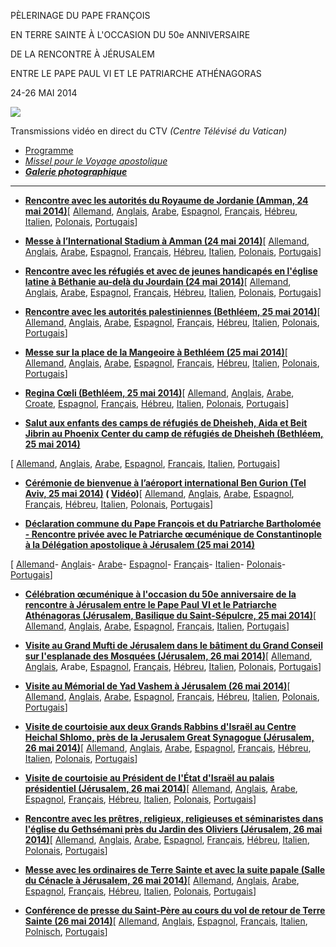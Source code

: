 PÈLERINAGE DU PAPE FRANÇOIS

EN TERRE SAINTE À L'OCCASION DU 50e ANNIVERSAIRE

DE LA RENCONTRE À JÉRUSALEM

ENTRE LE PAPE PAUL VI ET LE PATRIARCHE ATHÉNAGORAS

24-26 MAI 2014

![](/content/dam/francesco/images/travels/2014/img/terra-santa2014_logo.jpg)

Transmissions vidéo en direct du CTV *(Centre Télévisé du Vatican)*

- [Programme](/content/francesco/fr/travels/2014/documents/papa-francesco-programma-terra-santa-2014.html)
- *[Missel pour le Voyage apostolique](http://www.vatican.va/news_services/liturgy/2014/documents/messale20140524-26_terra-santa.pdf)*
- ***[Galerie photographique](http://www.photogallery.va/content/photogallery/fr/eventi/terra-santa2014.html)***





* * *


- **[Rencontre avec les autorités du Royaume de Jordanie (Amman, 24 mai 2014)](http://w2.vatican.va/content/francesco/fr/speeches/2014/may/documents/papa-francesco_20140524_terra-santa-autorita-amman.html)**\[ [Allemand](http://w2.vatican.va/content/francesco/de/speeches/2014/may/documents/papa-francesco_20140524_terra-santa-autorita-amman.html), [Anglais](http://w2.vatican.va/content/francesco/en/speeches/2014/may/documents/papa-francesco_20140524_terra-santa-autorita-amman.html), [Arabe](http://w2.vatican.va/content/francesco/ar/speeches/2014/may/documents/papa-francesco_20140524_terra-santa-autorita-amman.html), [Espagnol](http://w2.vatican.va/content/francesco/es/speeches/2014/may/documents/papa-francesco_20140524_terra-santa-autorita-amman.html), [Français](http://w2.vatican.va/content/francesco/fr/speeches/2014/may/documents/papa-francesco_20140524_terra-santa-autorita-amman.html), [Hébreu](http://w2.vatican.va/content/francesco/iw/speeches/2014/may/documents/papa-francesco_20140524_terra-santa-autorita-amman.html), [Italien](http://w2.vatican.va/content/francesco/it/speeches/2014/may/documents/papa-francesco_20140524_terra-santa-autorita-amman.html), [Polonais](http://w2.vatican.va/content/francesco/pl/speeches/2014/may/documents/papa-francesco_20140524_terra-santa-autorita-amman.html), [Portugais](http://w2.vatican.va/content/francesco/pt/speeches/2014/may/documents/papa-francesco_20140524_terra-santa-autorita-amman.html)\]

- **[Messe à l’International Stadium à Amman (24 mai 2014)](http://w2.vatican.va/content/francesco/fr/homilies/2014/documents/papa-francesco_20140524_terra-santa-omelia-amman.html)**\[ [Allemand](http://w2.vatican.va/content/francesco/de/homilies/2014/documents/papa-francesco_20140524_terra-santa-omelia-amman.html), [Anglais](http://w2.vatican.va/content/francesco/en/homilies/2014/documents/papa-francesco_20140524_terra-santa-omelia-amman.html), [Arabe](http://w2.vatican.va/content/francesco/ar/homilies/2014/documents/papa-francesco_20140524_terra-santa-omelia-amman.html), [Espagnol](http://w2.vatican.va/content/francesco/es/homilies/2014/documents/papa-francesco_20140524_terra-santa-omelia-amman.html), [Français](http://w2.vatican.va/content/francesco/fr/homilies/2014/documents/papa-francesco_20140524_terra-santa-omelia-amman.html), [Hébreu](http://w2.vatican.va/content/francesco/iw/homilies/2014/documents/papa-francesco_20140524_terra-santa-omelia-amman.html), [Italien](http://w2.vatican.va/content/francesco/it/homilies/2014/documents/papa-francesco_20140524_terra-santa-omelia-amman.html), [Polonais](http://w2.vatican.va/content/francesco/pl/homilies/2014/documents/papa-francesco_20140524_terra-santa-omelia-amman.html), [Portugais](http://w2.vatican.va/content/francesco/pt/homilies/2014/documents/papa-francesco_20140524_terra-santa-omelia-amman.html)\]

- **[Rencontre avec les réfugiés et avec de jeunes handicapés en l'église latine à Béthanie au-delà du Jourdain (24 mai 2014)](http://w2.vatican.va/content/francesco/fr/speeches/2014/may/documents/papa-francesco_20140524_terra-santa-rifugiati-giovani-disabili.html)**\[ [Allemand](http://w2.vatican.va/content/francesco/de/speeches/2014/may/documents/papa-francesco_20140524_terra-santa-rifugiati-giovani-disabili.html), [Anglais](http://w2.vatican.va/content/francesco/en/speeches/2014/may/documents/papa-francesco_20140524_terra-santa-rifugiati-giovani-disabili.html), [Arabe](http://w2.vatican.va/content/francesco/ar/speeches/2014/may/documents/papa-francesco_20140524_terra-santa-rifugiati-giovani-disabili.html), [Espagnol](http://w2.vatican.va/content/francesco/es/speeches/2014/may/documents/papa-francesco_20140524_terra-santa-rifugiati-giovani-disabili.html), [Français](http://w2.vatican.va/content/francesco/fr/speeches/2014/may/documents/papa-francesco_20140524_terra-santa-rifugiati-giovani-disabili.html), [Hébreu](http://w2.vatican.va/content/francesco/iw/speeches/2014/may/documents/papa-francesco_20140524_terra-santa-rifugiati-giovani-disabili.html), [Italien](http://w2.vatican.va/content/francesco/it/speeches/2014/may/documents/papa-francesco_20140524_terra-santa-rifugiati-giovani-disabili.html), [Polonais](http://w2.vatican.va/content/francesco/pl/speeches/2014/may/documents/papa-francesco_20140524_terra-santa-rifugiati-giovani-disabili.html), [Portugais](http://w2.vatican.va/content/francesco/pt/speeches/2014/may/documents/papa-francesco_20140524_terra-santa-rifugiati-giovani-disabili.html)\]

- **[Rencontre avec les autorités palestiniennes (Bethléem, 25 mai 2014)](http://w2.vatican.va/content/francesco/fr/speeches/2014/may/documents/papa-francesco_20140525_terra-santa-autorita-palestinesi.html)**\[ [Allemand](http://w2.vatican.va/content/francesco/de/speeches/2014/may/documents/papa-francesco_20140525_terra-santa-autorita-palestinesi.html), [Anglais](http://w2.vatican.va/content/francesco/en/speeches/2014/may/documents/papa-francesco_20140525_terra-santa-autorita-palestinesi.html), [Arabe](http://w2.vatican.va/content/francesco/ar/speeches/2014/may/documents/papa-francesco_20140525_terra-santa-autorita-palestinesi.html), [Espagnol](http://w2.vatican.va/content/francesco/es/speeches/2014/may/documents/papa-francesco_20140525_terra-santa-autorita-palestinesi.html), [Français](http://w2.vatican.va/content/francesco/fr/speeches/2014/may/documents/papa-francesco_20140525_terra-santa-autorita-palestinesi.html), [Hébreu](http://w2.vatican.va/content/francesco/iw/speeches/2014/may/documents/papa-francesco_20140525_terra-santa-autorita-palestinesi.html), [Italien](http://w2.vatican.va/content/francesco/it/speeches/2014/may/documents/papa-francesco_20140525_terra-santa-autorita-palestinesi.html), [Polonais](http://w2.vatican.va/content/francesco/pl/speeches/2014/may/documents/papa-francesco_20140525_terra-santa-autorita-palestinesi.html), [Portugais](http://w2.vatican.va/content/francesco/pt/speeches/2014/may/documents/papa-francesco_20140525_terra-santa-autorita-palestinesi.html)\]

- **[Messe sur la place de la Mangeoire à Bethléem (25 mai 2014)](http://w2.vatican.va/content/francesco/fr/homilies/2014/documents/papa-francesco_20140525_terra-santa-omelia-bethlehem.html)**\[ [Allemand](http://w2.vatican.va/content/francesco/de/homilies/2014/documents/papa-francesco_20140525_terra-santa-omelia-bethlehem.html), [Anglais](http://w2.vatican.va/content/francesco/an/homilies/2014/documents/papa-francesco_20140525_terra-santa-omelia-bethlehem.html), [Arabe](http://w2.vatican.va/content/francesco/ar/homilies/2014/documents/papa-francesco_20140525_terra-santa-omelia-bethlehem.html), [Espagnol](http://w2.vatican.va/content/francesco/es/homilies/2014/documents/papa-francesco_20140525_terra-santa-omelia-bethlehem.html), [Français](http://w2.vatican.va/content/francesco/fr/homilies/2014/documents/papa-francesco_20140525_terra-santa-omelia-bethlehem.html), [Hébreu](http://w2.vatican.va/content/francesco/iw/homilies/2014/documents/papa-francesco_20140525_terra-santa-omelia-bethlehem.html), [Italien](http://w2.vatican.va/content/francesco/it/homilies/2014/documents/papa-francesco_20140525_terra-santa-omelia-bethlehem.html), [Polonais](http://w2.vatican.va/content/francesco/pl/homilies/2014/documents/papa-francesco_20140525_terra-santa-omelia-bethlehem.html), [Portugais](http://w2.vatican.va/content/francesco/pt/homilies/2014/documents/papa-francesco_20140525_terra-santa-omelia-bethlehem.html)\]

- **[Regina Cœli (Bethléem, 25 mai 2014)](http://w2.vatican.va/content/francesco/fr/angelus/2014/documents/papa-francesco_regina-coeli-terra-santa_20140525.html)**\[ [Allemand](http://w2.vatican.va/content/francesco/de/angelus/2014/documents/papa-francesco_regina-coeli-terra-santa_20140525.html), [Anglais](http://w2.vatican.va/content/francesco/en/angelus/2014/documents/papa-francesco_regina-coeli-terra-santa_20140525.html), [Arabe](http://w2.vatican.va/content/francesco/ar/angelus/2014/documents/papa-francesco_regina-coeli-terra-santa_20140525.html), [Croate](http://w2.vatican.va/content/francesco/hr/angelus/2014/documents/papa-francesco_regina-coeli-terra-santa_20140525.html), [Espagnol](http://w2.vatican.va/content/francesco/es/angelus/2014/documents/papa-francesco_regina-coeli-terra-santa_20140525.html), [Français](http://w2.vatican.va/content/francesco/fr/angelus/2014/documents/papa-francesco_regina-coeli-terra-santa_20140525.html), [Hébreu](http://w2.vatican.va/content/francesco/iw/angelus/2014/documents/papa-francesco_regina-coeli-terra-santa_20140525.html), [Italien](http://w2.vatican.va/content/francesco/it/angelus/2014/documents/papa-francesco_regina-coeli-terra-santa_20140525.html), [Polonais](http://w2.vatican.va/content/francesco/pl/angelus/2014/documents/papa-francesco_regina-coeli-terra-santa_20140525.html), [Portugais](http://w2.vatican.va/content/francesco/pt/angelus/2014/documents/papa-francesco_regina-coeli-terra-santa_20140525.html)\]

- **[Salut aux enfants des camps de réfugiés de Dheisheh, Aida et Beit Jibrin au Phoenix Center du camp de réfugiés de Dheisheh (Bethléem, 25 mai 2014)](http://w2.vatican.va/content/francesco/fr/speeches/2014/may/documents/papa-francesco_20140525_terra-santa-bambini-campi-profughi.html)**

\[ [Allemand](http://w2.vatican.va/content/francesco/de/speeches/2014/may/documents/papa-francesco_20140525_terra-santa-bambini-campi-profughi.html), [Anglais](http://w2.vatican.va/content/francesco/en/speeches/2014/may/documents/papa-francesco_20140525_terra-santa-bambini-campi-profughi.html), [Arabe](http://w2.vatican.va/content/francesco/ar/speeches/2014/may/documents/papa-francesco_20140525_terra-santa-bambini-campi-profughi.html), [Espagnol](http://w2.vatican.va/content/francesco/es/speeches/2014/may/documents/papa-francesco_20140525_terra-santa-bambini-campi-profughi.html), [Français](http://w2.vatican.va/content/francesco/fr/speeches/2014/may/documents/papa-francesco_20140525_terra-santa-bambini-campi-profughi.html), [Italien](http://w2.vatican.va/content/francesco/it/speeches/2014/may/documents/papa-francesco_20140525_terra-santa-bambini-campi-profughi.html), [Portugais](http://w2.vatican.va/content/francesco/pt/speeches/2014/may/documents/papa-francesco_20140525_terra-santa-bambini-campi-profughi.html)\]

- **[Cérémonie de bienvenue à l’aéroport international Ben Gurion (Tel Aviv, 25 mai 2014)](http://w2.vatican.va/content/francesco/fr/speeches/2014/may/documents/papa-francesco_20140525_terra-santa-cerimonia-benvenuto-tel-aviv.html) ( [Vidéo](http://player.rv.va/vaticanplayer.asp?language=it&tic=VA_QSAG9LIO))**\[ [Allemand](http://w2.vatican.va/content/francesco/de/speeches/2014/may/documents/papa-francesco_20140525_terra-santa-cerimonia-benvenuto-tel-aviv.html), [Anglais](http://w2.vatican.va/content/francesco/en/speeches/2014/may/documents/papa-francesco_20140525_terra-santa-cerimonia-benvenuto-tel-aviv.html), [Arabe](http://w2.vatican.va/content/francesco/ar/speeches/2014/may/documents/papa-francesco_20140525_terra-santa-cerimonia-benvenuto-tel-aviv.html), [Espagnol](http://w2.vatican.va/content/francesco/es/speeches/2014/may/documents/papa-francesco_20140525_terra-santa-cerimonia-benvenuto-tel-aviv.html), [Français](http://w2.vatican.va/content/francesco/fr/speeches/2014/may/documents/papa-francesco_20140525_terra-santa-cerimonia-benvenuto-tel-aviv.html), [Hébreu](http://w2.vatican.va/content/francesco/iw/speeches/2014/may/documents/papa-francesco_20140525_terra-santa-cerimonia-benvenuto-tel-aviv.html), [Italien](http://w2.vatican.va/content/francesco/it/speeches/2014/may/documents/papa-francesco_20140525_terra-santa-cerimonia-benvenuto-tel-aviv.html), [Polonais](http://w2.vatican.va/content/francesco/pl/speeches/2014/may/documents/papa-francesco_20140525_terra-santa-cerimonia-benvenuto-tel-aviv.html), [Portugais](http://w2.vatican.va/content/francesco/pt/speeches/2014/may/documents/papa-francesco_20140525_terra-santa-cerimonia-benvenuto-tel-aviv.html)\]

- **[Déclaration commune du Pape François et du Patriarche Bartholomée - Rencontre privée avec le Patriarche œcuménique de Constantinople à la Délégation apostolique à Jérusalem (25 mai 2014)](http://w2.vatican.va/content/francesco/fr/speeches/2014/may/documents/papa-francesco_20140525_terra-santa-dichiarazione-congiunta.html)**

\[ [Allemand](http://w2.vatican.va/content/francesco/de/speeches/2014/may/documents/papa-francesco_20140525_terra-santa-dichiarazione-congiunta.html)\- [Anglais](http://w2.vatican.va/content/francesco/en/speeches/2014/may/documents/papa-francesco_20140525_terra-santa-dichiarazione-congiunta.html)\- [Arabe](http://w2.vatican.va/content/francesco/ar/speeches/2014/may/documents/papa-francesco_20140525_terra-santa-dichiarazione-congiunta.html)\- [Espagnol](http://w2.vatican.va/content/francesco/es/speeches/2014/may/documents/papa-francesco_20140525_terra-santa-dichiarazione-congiunta.html)\- [Français](http://w2.vatican.va/content/francesco/fr/speeches/2014/may/documents/papa-francesco_20140525_terra-santa-dichiarazione-congiunta.html)\- [Italien](http://w2.vatican.va/content/francesco/it/speeches/2014/may/documents/papa-francesco_20140525_terra-santa-dichiarazione-congiunta.html)\- [Polonais](http://w2.vatican.va/content/francesco/pl/speeches/2014/may/documents/papa-francesco_20140525_terra-santa-dichiarazione-congiunta.html)\- [Portugais](http://w2.vatican.va/content/francesco/pt/speeches/2014/may/documents/papa-francesco_20140525_terra-santa-dichiarazione-congiunta.html)\]

- **[Célébration œcuménique à l'occasion du 50e anniversaire de la rencontre à Jérusalem entre le Pape Paul VI et le Patriarche Athénagoras (Jérusalem, Basilique du Saint-Sépulcre, 25 mai 2014)](http://w2.vatican.va/content/francesco/fr/speeches/2014/may/documents/papa-francesco_20140525_terra-santa-celebrazione-ecumenica.html)**\[ [Allemand](http://w2.vatican.va/content/francesco/de/speeches/2014/may/documents/papa-francesco_20140525_terra-santa-celebrazione-ecumenica.html), [Anglais](http://w2.vatican.va/content/francesco/en/speeches/2014/may/documents/papa-francesco_20140525_terra-santa-celebrazione-ecumenica.html), [Arabe](http://w2.vatican.va/content/francesco/ar/speeches/2014/may/documents/papa-francesco_20140525_terra-santa-celebrazione-ecumenica.html), [Espagnol](http://w2.vatican.va/content/francesco/es/speeches/2014/may/documents/papa-francesco_20140525_terra-santa-celebrazione-ecumenica.html), [Français](http://w2.vatican.va/content/francesco/fr/speeches/2014/may/documents/papa-francesco_20140525_terra-santa-celebrazione-ecumenica.html), [Italien](http://w2.vatican.va/content/francesco/it/speeches/2014/may/documents/papa-francesco_20140525_terra-santa-celebrazione-ecumenica.html), [Portugais](http://w2.vatican.va/content/francesco/pt/speeches/2014/may/documents/papa-francesco_20140525_terra-santa-celebrazione-ecumenica.html)\]

- **[Visite au Grand Mufti de Jérusalem dans le bâtiment du Grand Conseil sur l'esplanade des Mosquées (Jérusalem, 26 mai 2014)](http://w2.vatican.va/content/francesco/fr/speeches/2014/may/documents/papa-francesco_20140526_terra-santa-gran-mufti-jerusalem.html)**\[ [Allemand](http://w2.vatican.va/content/francesco/de/speeches/2014/may/documents/papa-francesco_20140526_terra-santa-gran-mufti-jerusalem.html), [Anglais](http://w2.vatican.va/content/francesco/en/speeches/2014/may/documents/papa-francesco_20140526_terra-santa-gran-mufti-jerusalem.html), Arabe, [Espagnol](http://w2.vatican.va/content/francesco/es/speeches/2014/may/documents/papa-francesco_20140526_terra-santa-gran-mufti-jerusalem.html), [Français](http://w2.vatican.va/content/francesco/fr/speeches/2014/may/documents/papa-francesco_20140526_terra-santa-gran-mufti-jerusalem.html), [Hébreu](http://w2.vatican.va/content/francesco/iw/speeches/2014/may/documents/papa-francesco_20140526_terra-santa-gran-mufti-jerusalem.html), [Italien](http://w2.vatican.va/content/francesco/it/speeches/2014/may/documents/papa-francesco_20140526_terra-santa-gran-mufti-jerusalem.html), [Polonais](http://w2.vatican.va/content/francesco/pl/speeches/2014/may/documents/papa-francesco_20140526_terra-santa-gran-mufti-jerusalem.html), [Portugais](http://w2.vatican.va/content/francesco/pt/speeches/2014/may/documents/papa-francesco_20140526_terra-santa-gran-mufti-jerusalem.html)\]

- **[Visite au Mémorial de Yad Vashem à Jérusalem (26 mai 2014)](http://w2.vatican.va/content/francesco/fr/speeches/2014/may/documents/papa-francesco_20140526_terra-santa-memoriale-yad-vashem.html)**\[ [Allemand](http://w2.vatican.va/content/francesco/de/speeches/2014/may/documents/papa-francesco_20140526_terra-santa-memoriale-yad-vashem.html), [Anglais](http://w2.vatican.va/content/francesco/en/speeches/2014/may/documents/papa-francesco_20140526_terra-santa-memoriale-yad-vashem.html), [Arabe](http://w2.vatican.va/content/francesco/ar/speeches/2014/may/documents/papa-francesco_20140526_terra-santa-memoriale-yad-vashem.html), [Espagnol](http://w2.vatican.va/content/francesco/es/speeches/2014/may/documents/papa-francesco_20140526_terra-santa-memoriale-yad-vashem.html), [Français](http://w2.vatican.va/content/francesco/fr/speeches/2014/may/documents/papa-francesco_20140526_terra-santa-memoriale-yad-vashem.html), [Hébreu](http://w2.vatican.va/content/francesco/iw/speeches/2014/may/documents/papa-francesco_20140526_terra-santa-memoriale-yad-vashem.html), [Italien](http://w2.vatican.va/content/francesco/it/speeches/2014/may/documents/papa-francesco_20140526_terra-santa-memoriale-yad-vashem.html), [Polonais](http://w2.vatican.va/content/francesco/pl/speeches/2014/may/documents/papa-francesco_20140526_terra-santa-memoriale-yad-vashem.html), [Portugais](http://w2.vatican.va/content/francesco/pt/speeches/2014/may/documents/papa-francesco_20140526_terra-santa-memoriale-yad-vashem.html)\]

- **[Visite de courtoisie aux deux Grands Rabbins d'Israël au Centre Heichal Shlomo, près de la Jerusalem Great Synagogue (Jérusalem, 26 mai 2014)](http://w2.vatican.va/content/francesco/fr/speeches/2014/may/documents/papa-francesco_20140526_terra-santa-visita-rabbini-israele.html)**\[ [Allemand](http://w2.vatican.va/content/francesco/de/speeches/2014/may/documents/papa-francesco_20140526_terra-santa-visita-rabbini-israele.html), [Anglais](http://w2.vatican.va/content/francesco/en/speeches/2014/may/documents/papa-francesco_20140526_terra-santa-visita-rabbini-israele.html), [Arabe](http://w2.vatican.va/content/francesco/ar/speeches/2014/may/documents/papa-francesco_20140526_terra-santa-visita-rabbini-israele.html), [Espagnol](http://w2.vatican.va/content/francesco/es/speeches/2014/may/documents/papa-francesco_20140526_terra-santa-visita-rabbini-israele.html), [Français](http://w2.vatican.va/content/francesco/fr/speeches/2014/may/documents/papa-francesco_20140526_terra-santa-visita-rabbini-israele.html), [Hébreu](http://w2.vatican.va/content/francesco/iw/speeches/2014/may/documents/papa-francesco_20140526_terra-santa-visita-rabbini-israele.html), [Italien](http://w2.vatican.va/content/francesco/it/speeches/2014/may/documents/papa-francesco_20140526_terra-santa-visita-rabbini-israele.html), [Polonais](http://w2.vatican.va/content/francesco/pl/speeches/2014/may/documents/papa-francesco_20140526_terra-santa-visita-rabbini-israele.html), [Portugais](http://w2.vatican.va/content/francesco/pt/speeches/2014/may/documents/papa-francesco_20140526_terra-santa-visita-rabbini-israele.html)\]

- **[Visite de courtoisie au Président de l'État d'Israël au palais présidentiel (Jérusalem, 26 mai 2014)](http://w2.vatican.va/content/francesco/fr/speeches/2014/may/documents/papa-francesco_20140526_terra-santa-visita-presidente-israele.html)**\[ [Allemand](http://w2.vatican.va/content/francesco/de/speeches/2014/may/documents/papa-francesco_20140526_terra-santa-visita-presidente-israele.html), [Anglais](http://w2.vatican.va/content/francesco/en/speeches/2014/may/documents/papa-francesco_20140526_terra-santa-visita-presidente-israele.html), [Arabe](http://w2.vatican.va/content/francesco/ar/speeches/2014/may/documents/papa-francesco_20140526_terra-santa-visita-presidente-israele.html), [Espagnol](http://w2.vatican.va/content/francesco/es/speeches/2014/may/documents/papa-francesco_20140526_terra-santa-visita-presidente-israele.html), [Français](http://w2.vatican.va/content/francesco/fr/speeches/2014/may/documents/papa-francesco_20140526_terra-santa-visita-presidente-israele.html), [Hébreu](http://w2.vatican.va/content/francesco/iw/speeches/2014/may/documents/papa-francesco_20140526_terra-santa-visita-presidente-israele.html), [Italien](http://w2.vatican.va/content/francesco/it/speeches/2014/may/documents/papa-francesco_20140526_terra-santa-visita-presidente-israele.html), [Polonais](http://w2.vatican.va/content/francesco/pl/speeches/2014/may/documents/papa-francesco_20140526_terra-santa-visita-presidente-israele.html), [Portugais](http://w2.vatican.va/content/francesco/pt/speeches/2014/may/documents/papa-francesco_20140526_terra-santa-visita-presidente-israele.html)\]

- **[Rencontre avec les prêtres, religieux, religieuses et séminaristes dans l'église du Gethsémani près du Jardin des Oliviers (Jérusalem, 26 mai 2014)](http://w2.vatican.va/content/francesco/fr/speeches/2014/may/documents/papa-francesco_20140526_terra-santa-religiosi.html)**\[ [Allemand](http://w2.vatican.va/content/francesco/de/speeches/2014/may/documents/papa-francesco_20140526_terra-santa-religiosi.html), [Anglais](http://w2.vatican.va/content/francesco/en/speeches/2014/may/documents/papa-francesco_20140526_terra-santa-religiosi.html), [Arabe](http://w2.vatican.va/content/francesco/ar/speeches/2014/may/documents/papa-francesco_20140526_terra-santa-religiosi.html), [Espagnol](http://w2.vatican.va/content/francesco/es/speeches/2014/may/documents/papa-francesco_20140526_terra-santa-religiosi.html), [Français](http://w2.vatican.va/content/francesco/fr/speeches/2014/may/documents/papa-francesco_20140526_terra-santa-religiosi.html), [Hébreu](http://w2.vatican.va/content/francesco/iw/speeches/2014/may/documents/papa-francesco_20140526_terra-santa-religiosi.html), [Italien](http://w2.vatican.va/content/francesco/it/speeches/2014/may/documents/papa-francesco_20140526_terra-santa-religiosi.html), [Polonais](http://w2.vatican.va/content/francesco/pl/speeches/2014/may/documents/papa-francesco_20140526_terra-santa-religiosi.html), [Portugais](http://w2.vatican.va/content/francesco/pt/speeches/2014/may/documents/papa-francesco_20140526_terra-santa-religiosi.html)\]

- **[Messe avec les ordinaires de Terre Sainte et avec la suite papale (Salle du Cénacle à Jérusalem, 26 mai 2014)](http://w2.vatican.va/content/francesco/fr/homilies/2014/documents/papa-francesco_20140526_terra-santa-omelia-jerusalem.html)**\[ [Allemand](http://w2.vatican.va/content/francesco/de/homilies/2014/documents/papa-francesco_20140526_terra-santa-omelia-jerusalem.html), [Anglais](http://w2.vatican.va/content/francesco/en/homilies/2014/documents/papa-francesco_20140526_terra-santa-omelia-jerusalem.html), [Arabe](http://w2.vatican.va/content/francesco/ar/homilies/2014/documents/papa-francesco_20140526_terra-santa-omelia-jerusalem.html), [Espagnol](http://w2.vatican.va/content/francesco/es/homilies/2014/documents/papa-francesco_20140526_terra-santa-omelia-jerusalem.html), [Français](http://w2.vatican.va/content/francesco/fr/homilies/2014/documents/papa-francesco_20140526_terra-santa-omelia-jerusalem.html), [Hébreu](http://w2.vatican.va/content/francesco/iw/homilies/2014/documents/papa-francesco_20140526_terra-santa-omelia-jerusalem.html), [Italien](http://w2.vatican.va/content/francesco/it/homilies/2014/documents/papa-francesco_20140526_terra-santa-omelia-jerusalem.html), [Polonais](http://w2.vatican.va/content/francesco/pl/homilies/2014/documents/papa-francesco_20140526_terra-santa-omelia-jerusalem.html), [Portugais](http://w2.vatican.va/content/francesco/pt/homilies/2014/documents/papa-francesco_20140526_terra-santa-omelia-jerusalem.html)\]

- **[Conférence de presse du Saint-Père au cours du vol de retour de Terre Sainte (26 mai 2014)](http://w2.vatican.va/content/francesco/fr/speeches/2014/may/documents/papa-francesco_20140526_terra-santa-conferenza-stampa.html)**\[ [Allemand](/content/francesco/de/speeches/2014/may/documents/papa-francesco_20140526_terra-santa-conferenza-stampa.html), [Anglais](http://w2.vatican.va/content/francesco/en/speeches/2014/may/documents/papa-francesco_20140526_terra-santa-conferenza-stampa.html), [Espagnol](http://w2.vatican.va/content/francesco/es/speeches/2014/may/documents/papa-francesco_20140526_terra-santa-conferenza-stampa.html), [Français](http://w2.vatican.va/content/francesco/fr/speeches/2014/may/documents/papa-francesco_20140526_terra-santa-conferenza-stampa.html), [Italien](http://w2.vatican.va/content/francesco/it/speeches/2014/may/documents/papa-francesco_20140526_terra-santa-conferenza-stampa.html), [Polnisch](http://w2.vatican.va/content/francesco/pl/speeches/2014/may/documents/papa-francesco_20140526_terra-santa-conferenza-stampa.html), [Portugais](http://w2.vatican.va/content/francesco/pt/speeches/2014/may/documents/papa-francesco_20140526_terra-santa-conferenza-stampa.html)\]